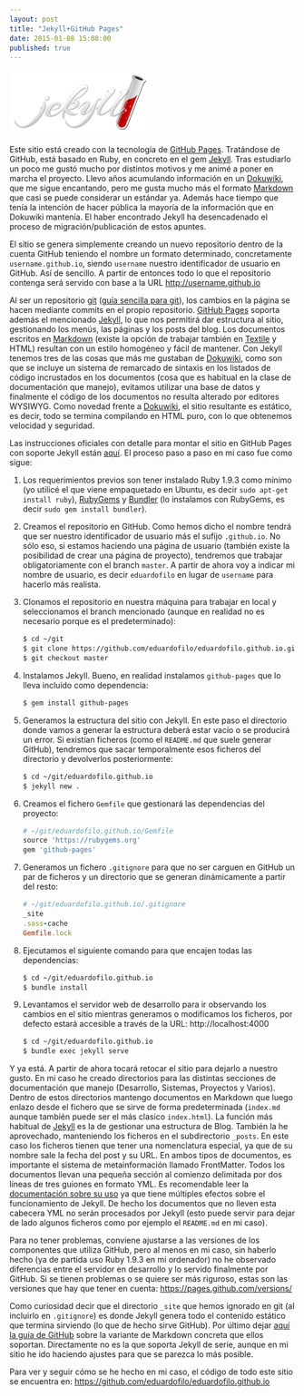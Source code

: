 ```yaml
---
layout: post
title: "Jekyll+GitHub Pages"
date: 2015-01-08 15:08:00
published: true
---
```


![Jekyll Logo](/images/posts/jekyll-logo.png)

Este sitio está creado con la tecnología de [GitHub Pages][pages]. Tratándose de GitHub, está basado en Ruby, en concreto en el gem [Jekyll][jekyll]. Tras estudiarlo un poco me gustó mucho por distintos motivos y me animé a poner en marcha el proyecto. Llevo años acumulando información en un [Dokuwiki][dokuwiki], que me sigue encantando, pero me gusta mucho más el formato [Markdown][markdown] que casi se puede considerar un estándar ya. Además hace tiempo que tenía la intención de hacer pública la mayoría de la información que en Dokuwiki mantenía. El haber encontrado Jekyll ha desencadenado el proceso de migración/publicación de estos apuntes.

El sitio se genera simplemente creando un nuevo repositorio dentro de la cuenta GitHub teniendo el nombre un formato determinado, concretamente `username.github.io`, siendo `username` nuestro identificador de usuario en GitHub. Así de sencillo. A partir de entonces todo lo que el repositorio contenga será servido con base a la URL http://username.github.io

Al ser un repositorio [git][git] ([guía sencilla para git](http://rogerdudler.github.io/git-guide/index.es.html)), los cambios en la página se hacen mediante commits en el propio repositorio. [GitHub Pages][pages] soporta además el mencionado [Jekyll][jekyll], lo que nos permitirá dar estructura al sitio, gestionando los menús, las páginas y los posts del blog. Los documentos escritos en [Markdown][markdown] (existe la opción de trabajar también en [Textile][textile] y HTML) resultan con un estilo homogéneo y fácil de mantener. Con Jekyll tenemos tres de las cosas que más me gustaban de [Dokuwiki][dokuwiki], como son que se incluye un sistema de remarcado de sintaxis en los listados de código incrustados en los documentos (cosa que es habitual en la clase de documentación que manejo), evitamos utilizar una base de datos y finalmente el código de los documentos no resulta alterado por editores WYSIWYG. Como novedad frente a [Dokuwiki][dokuwiki], el sitio resultante es estático, es decir, todo se termina compilando en HTML puro, con lo que obtenemos velocidad y seguridad.

Las instrucciones oficiales con detalle para montar el sitio en GitHub Pages con soporte Jekyll están [aquí](https://help.github.com/articles/using-jekyll-with-pages/). El proceso paso a paso en mi caso fue como sigue:

1. Los requerimientos previos son tener instalado Ruby 1.9.3 como mínimo (yo utilicé el que viene empaquetado en Ubuntu, es decir `sudo apt-get install ruby`), [RubyGems](https://rubygems.org/pages/download) y [Bundler](http://bundler.io/) (lo instalamos con RubyGems, es decir `sudo gem install bundler`).
2. Creamos el repositorio en GitHub. Como hemos dicho el nombre tendrá que ser nuestro identificador de usuario más el sufijo `.github.io`. No sólo eso, si estamos haciendo una página de usuario (también existe la posibilidad de crear una página de proyecto), tendremos que trabajar obligatoriamente con el branch `master`. A partir de ahora voy a indicar mi nombre de usuario, es decir `eduardofilo` en lugar de `username` para hacerlo más realista.
3. Clonamos el repositorio en nuestra máquina para trabajar en local y seleccionamos el branch mencionado (aunque en realidad no es necesario porque es el predeterminado):

    ```bash
    $ cd ~/git
    $ git clone https://github.com/eduardofilo/eduardofilo.github.io.git
    $ git checkout master
    ```

4. Instalamos Jekyll. Bueno, en realidad instalamos `github-pages` que lo lleva incluido como dependencia:

    ```bash
    $ gem install github-pages
    ```

5. Generamos la estructura del sitio con Jekyll. En este paso el directorio donde vamos a generar la estructura deberá estar vacío o se producirá un error. Si existían ficheros (como el `README.md` que suele generar GitHub), tendremos que sacar temporalmente esos ficheros del directorio y devolverlos posteriormente:

    ```bash
    $ cd ~/git/eduardofilo.github.io
    $ jekyll new .
    ```

6. Creamos el fichero `Gemfile` que gestionará las dependencias del proyecto:

    ```ruby
    # ~/git/eduardofilo.github.io/Gemfile
    source 'https://rubygems.org'
    gem 'github-pages'
    ```

7. Generamos un fichero `.gitignore` para que no ser carguen en GitHub un par de ficheros y un directorio que se generan dinámicamente a partir del resto:

    ```ruby
    # ~/git/eduardofilo.github.io/.gitignore
    _site
    .sass-cache
    Gemfile.lock
    ```

8. Ejecutamos el siguiente comando para que encajen todas las dependencias:

    ```bash
    $ cd ~/git/eduardofilo.github.io
    $ bundle install
    ```

9. Levantamos el servidor web de desarrollo para ir observando los cambios en el sitio mientras generamos o modificamos los ficheros, por defecto estará accesible a través de la URL: http://localhost:4000

    ```bash
    $ cd ~/git/eduardofilo.github.io
    $ bundle exec jekyll serve
    ```

Y ya está. A partir de ahora tocará retocar el sitio para dejarlo a nuestro gusto. En mi caso he creado directorios para las distintas secciones de documentación que manejo (Desarrollo, Sistemas, Proyectos y Varios). Dentro de estos directorios mantengo documentos en Markdown que luego enlazo desde el fichero que se sirve de forma predeterminada (`index.md` aunque también puede ser el más clasico `index.html`). La función más habitual de [Jekyll][jekyll] es la de gestionar una estructura de Blog. También la he aprovechado, manteniendo los ficheros en el subdirectorio `_posts`. En este caso los ficheros tienen que tener una nomenclatura especial, ya que de su nombre sale la fecha del post y su URL. En ambos tipos de documentos, es importante el sistema de metainformación llamado FrontMatter. Todos los documentos llevan una pequeña sección al comienzo delimitada por dos líneas de tres guiones en formato YML. Es recomendable leer la [documentación sobre su uso](http://jekyllrb.com/docs/frontmatter/) ya que tiene múltiples efectos sobre el funcionamiento de Jekyll. De hecho los documentos que no lleven esta cabecera YML no serán procesados por Jekyll (esto puede servir para dejar de lado algunos ficheros como por ejemplo el `README.md` en mi caso).

Para no tener problemas, conviene ajustarse a las versiones de los componentes que utiliza GitHub, pero al menos en mi caso, sin haberlo hecho (ya de partida uso Ruby 1.9.3 en mi ordenador) no he observado diferencias entre el servidor en desarrollo y lo servido finalmente por GitHub. Si se tienen problemas o se quiere ser más riguroso, estas son las versiones que hay que tener en cuenta: https://pages.github.com/versions/

Como curiosidad decir que el directorio `_site` que hemos ignorado en git (al incluirlo en `.gitignore`) es donde Jekyll genera todo el contenido estático que termina sirviendo (lo que de hecho sirve GitHub). Por último dejar [aquí la guía de GitHub](https://guides.github.com/features/mastering-markdown/) sobre la variante de Markdown concreta que ellos soportan. Directamente no es la que soporta Jekyll de serie, aunque en mi sitio he ido haciendo ajustes para que se parezca lo más posible.

Para ver y seguir cómo se he hecho en mi caso, el código de todo este sitio se encuentra en: https://github.com/eduardofilo/eduardofilo.github.io

[pages]:    https://pages.github.com/
[jekyll]:   http://jekyllrb.com/
[dokuwiki]: https://www.dokuwiki.org/dokuwiki
[markdown]: http://daringfireball.net/projects/markdown/
[textile]:  http://redcloth.org/textile
[git]:      http://git-scm.com/
